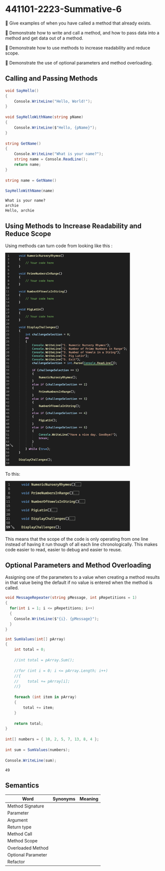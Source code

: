 # 441101-2223-Summative-6

:key: Give examples of when you have called a method that already exists.

:key: Demonstrate how to write and call a method, and how to pass data into a method and get data out of a method.

:key: Demonstrate how to use methods to increase readability and reduce scope.

:key: Demonstrate the use of optional parameters and method overloading.

## Calling and Passing Methods

```cs
void SayHello()
{
    Console.WriteLine("Hello, World!");
}

void SayHelloWithName(string pName)
{
    Console.WriteLine($"Hello, {pName}");
}

string GetName()
{
    Console.WriteLine("What is your name?");
    string name = Console.ReadLine();
    return name;
}

string name = GetName()

SayHelloWithName(name)

```

```console
What is your name?
archie
Hello, archie
```


## Using Methods to Increase Readability and Reduce Scope
Using methods can turn code from looking like this :

 <img src="images/expand1.png" width="400">
 
 
To this:

 <img src="images/expand2.png" width="400">
 
This means that the scope of the code is only operating from one line instead of having it run though of all each line chronologically.
This makes code easier to read, easier to debug and easier to reuse.

## Optional Parameters and Method Overloading

Assigning one of the parameters to a value when creating a method results in that value being the default if no value is entered when the method is called.
```cs
void MessageRepeater(string pMessage, int pRepetitions = 1)
{
  for(int i = 1; i <= pRepetitions; i++)
  {
    Console.WriteLine($"{i}. {pMessage}");
  }
}
```



```cs
int SumValues(int[] pArray)
{
    int total = 0;

    //int total = pArray.Sum();

    //for (int i = 0; i <= pArray.Length; i++)
    //{
    //    total += pArray[i];
    //}

    foreach (int item in pArray)
    {
        total += item;
    }

    return total;
}

int[] numbers = { 10, 2, 5, 7, 13, 8, 4 };

int sum = SumValues(numbers);

Console.WriteLine(sum);
```

```console
49
```

## Semantics
 
| Word | Synonyms | Meaning |
|---|---|---|
|Method Signature| | |
|Parameter| | |
|Argument| | |
|Return type| | |
|Method Call| | |
|Method Scope| | |
|Overloaded Method| | |
|Optional Parameter| | |
|Refactor| | |


